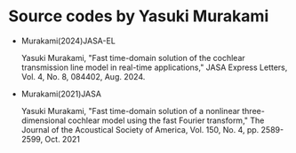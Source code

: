 # Source codes by Yasuki Murakami

- Murakami(2024)JASA-EL
  
  Yasuki Murakami, "Fast time-domain solution of the cochlear transmission line model in real-time applications," JASA Express Letters, Vol. 4, No. 8, 084402, Aug. 2024.

- Murakami(2021)JASA

  Yasuki Murakami, "Fast time-domain solution of a nonlinear three-dimensional cochlear model using the fast Fourier transform," The Journal of the Acoustical Society of America, Vol. 150, No. 4, pp. 2589-2599, Oct. 2021
